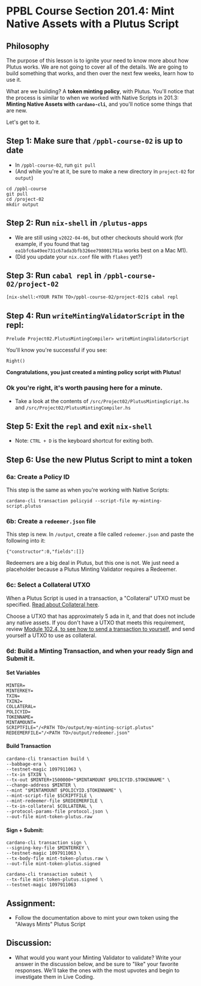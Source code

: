 # PPBL Course Section 201.4: Mint Native Assets with a Plutus Script

## Philosophy
The purpose of this lesson is to ignite your need to know more about how Plutus works. We are not going to cover all of the details. We are going to build something that works, and then over the next few weeks, learn how to use it.

What are we building? A **token minting policy**, with Plutus. You'll notice that the process is similar to when we worked with Native Scripts in 201.3: **Minting Native Assets with `cardano-cli`**, and you'll notice some things that are new.

Let's get to it.

## Step 1: Make sure that `/ppbl-course-02` is up to date
- In `/ppbl-course-02`, run `git pull`
- (And while you're at it, be sure to make a new directory in `project-02` for `output`)
```
cd /ppbl-course
git pull
cd /project-02
mkdir output
```

## Step 2: Run `nix-shell` in `/plutus-apps`
- We are still using `v2022-04-06`, but other checkouts should work (for example, if you found that tag `ea1bfc6a49ee731c67ada3bfb326ee798001701a` works best on a Mac M1).
- (Did you update your `nix.conf` file with `flakes` yet?)

## Step 3: Run `cabal repl` in `/ppbl-course-02/project-02`
```
[nix-shell:<YOUR PATH TO>/ppbl-course-02/project-02]$ cabal repl
```

## Step 4: Run `writeMintingValidatorScript` in the repl:
```
Prelude Project02.PlutusMintingCompiler> writeMintingValidatorScript
```

You'll know you're successful if you see:
```
Right()
```

**Congratulations, you just created a minting policy script with Plutus!**

### Ok you're right, it's worth pausing here for a minute.
- Take a look at the contents of `/src/Project02/PlutusMintingScript.hs` and `/src/Project02/PlutusMintingCompiler.hs`

## Step 5: Exit the `repl` and exit `nix-shell`
- Note: `CTRL + D` is the keyboard shortcut for exiting both.

## Step 6: Use the new Plutus Script to mint a token
### 6a: Create a Policy ID
This step is the same as when you're working with Native Scripts:
```
cardano-cli transaction policyid --script-file my-minting-script.plutus
```

### 6b: Create a `redeemer.json` file
This step is new. In `/output`, create a file called `redeemer.json` and paste the following into it:
```
{"constructor":0,"fields":[]}
```

Redeemers are a big deal in Plutus, but this one is not. We just need a placeholder because a Plutus Minting Validator requires a Redeemer.

### 6c: Select a Collateral UTXO
When a Plutus Script is used in a transaction, a "Collateral" UTXO must be specified. [Read about Collateral here](https://docs.cardano.org/plutus/collateral-mechanism).

Choose a UTXO that has approximately 5 ada in it, and that does not include any native assets. If you don't have a UTXO that meets this requirement, review [Module 102.4, to see how to send a transaction to yourself](https://gimbalabs.instructure.com/courses/26/assignments/442?module_item_id=978), and send yourself a UTXO to use as collateral.

### 6d: Build a Minting Transaction, and when your ready Sign and Submit it.

#### Set Variables
```
MINTER=
MINTERKEY=
TXIN=
TXIN2=
COLLATERAL=
POLICYID=
TOKENNAME=
MINTAMOUNT=
SCRIPTFILE="/<PATH TO>/output/my-minting-script.plutus"
REDEEMERFILE="/<PATH TO>/output/redeemer.json"
```

#### Build Transaction
```
cardano-cli transaction build \
--babbage-era \
--testnet-magic 1097911063 \
--tx-in $TXIN \
--tx-out $MINTER+1500000+"$MINTAMOUNT $POLICYID.$TOKENNAME" \
--change-address $MINTER \
--mint "$MINTAMOUNT $POLICYID.$TOKENNAME" \
--mint-script-file $SCRIPTFILE \
--mint-redeemer-file $REDEEMERFILE \
--tx-in-collateral $COLLATERAL \
--protocol-params-file protocol.json \
--out-file mint-token-plutus.raw
```

#### Sign + Submit:
```
cardano-cli transaction sign \
--signing-key-file $MINTERKEY \
--testnet-magic 1097911063 \
--tx-body-file mint-token-plutus.raw \
--out-file mint-token-plutus.signed

cardano-cli transaction submit \
--tx-file mint-token-plutus.signed \
--testnet-magic 1097911063
```

## Assignment:
- Follow the documentation above to mint your own token using the "Always Mints" Plutus Script

## Discussion:
- What would you want your Minting Validator to validate? Write your answer in the discussion below, and be sure to "like" your favorite responses. We'll take the ones with the most upvotes and begin to investigate them in Live Coding.